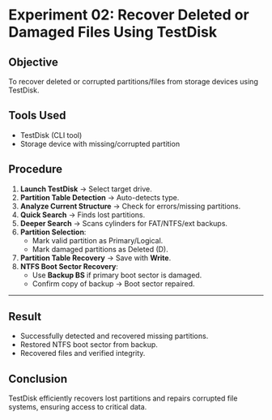 # Experiment 02: Recover Deleted or Damaged Files Using TestDisk

## Objective
To recover deleted or corrupted partitions/files from storage devices using TestDisk.

## Tools Used
- TestDisk (CLI tool)
- Storage device with missing/corrupted partition

## Procedure
1. **Launch TestDisk** → Select target drive.
2. **Partition Table Detection** → Auto-detects type.
3. **Analyze Current Structure** → Check for errors/missing partitions.
4. **Quick Search** → Finds lost partitions.
5. **Deeper Search** → Scans cylinders for FAT/NTFS/ext backups.
6. **Partition Selection**:
   - Mark valid partition as Primary/Logical.
   - Mark damaged partitions as Deleted (D).
7. **Partition Table Recovery** → Save with **Write**.
8. **NTFS Boot Sector Recovery**:
   - Use **Backup BS** if primary boot sector is damaged.
   - Confirm copy of backup → Boot sector repaired.

---

## Result
- Successfully detected and recovered missing partitions.
- Restored NTFS boot sector from backup.
- Recovered files and verified integrity.

## Conclusion
TestDisk efficiently recovers lost partitions and repairs corrupted file systems, ensuring access to critical data.
